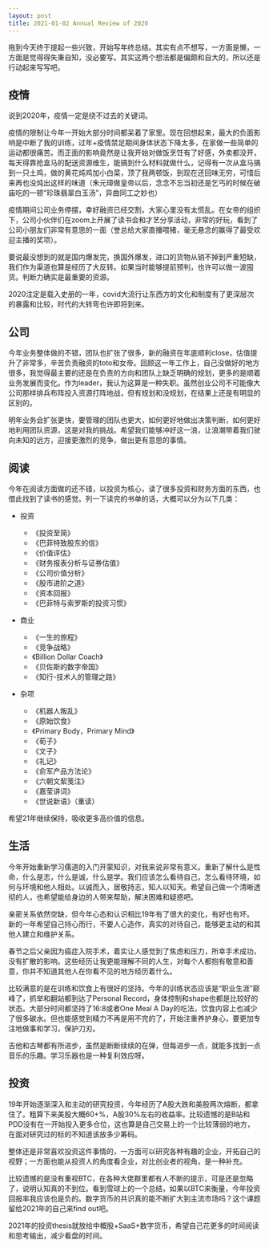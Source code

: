 ```yaml
---
layout: post
title: 2021-01-02 Annual Review of 2020
---
```

拖到今天终于提起一些兴致，开始写年终总结。其实有点不想写，一方面是懒，一方面是觉得得失秉自知，没必要写。其实这两个想法都是偏颇和自大的，所以还是行动起来写写吧。

## 疫情

说到2020年，疫情一定是绕不过去的关键词。

疫情的限制让今年一开始大部分时间都呆着了家里。现在回想起来，最大的负面影响是中断了我的训练，过年+疫情禁足期间身体状态下降太多，在家做一些简单的运动都很痛苦。而正面的影响竟然是让我开始对做饭烹饪有了好感，外卖都没开，每天得靠抢盒马的配送资源维生，能搞到什么材料就做什么，记得有一次从盒马搞到一只土鸡，做的黄花炖鸡加小白菜，顶了我两顿饭，到现在还回味无穷，可惜后来再也没炖出这样的味道（朱元璋做皇帝以后，念念不忘当初还是乞丐的时候在破庙吃的一顿“珍珠翡翠白玉汤”，异曲同工之妙也）

疫情期间公司业务停摆，幸好融资已经交割，大家心里没有太慌乱。在女帝的组织下，公司小伙伴们在zoom上开展了读书会和才艺分享活动，非常的好玩，看到了公司小朋友们非常有意思的一面（誉总给大家直播喂猪，毫无悬念的赢得了最受欢迎主播的奖项）。

要说最没想到的就是国内爆发完，换国外爆发，进口的货物从销不掉到严重短缺，我们作为渠道也算是经历了大反转。如果当时能够提前预判，也许可以做一波囤货。判断力确实是最重要的资源。

2020注定是载入史册的一年，covid大流行让东西方的文化和制度有了更深层次的暴露和比较，时代的大转弯也许即将到来。

## 公司

今年业务整体做的不错，团队也扩张了很多，新的融资在年底顺利close，估值提升了非常多，辛苦负责融资的toto和女帝。回顾这一年工作上，自己没做好的地方很多，我觉得最主要的还是在负责的方向和团队上缺乏明确的规划，更多的是顺着业务发展而变化。作为leader，我认为这算是一种失职。虽然创业公司不可能像大公司那样排兵布阵投入资源打阵地战，但有规划和没规划，在结果上还是有明显的区别的。

明年业务会扩张更快，要管理的团队也更大，如何更好地做出决策判断，如何更好地利用团队资源，这是对我的挑战。希望我们能够冲好这一浪，让浪潮带着我们驶向未知的远方，迎接更激烈的竞争，做出更有意思的事情。

## 阅读

今年在阅读方面做的还不错，以投资为核心，读了很多投资和财务方面的东西，也借此找到了读书的感觉。列一下读完的书单的话，大概可以分为以下几类：

* 投资
  * 《投资至简》
  * 《巴菲特致股东的信》
  * 《价值评估》
  * 《财务报表分析与证券估值》
  * 《公司价值分析》
  * 《股市进阶之道》
  * 《资本回报》
  * 《巴菲特与索罗斯的投资习惯》
  
* 商业
  * 《一生的旅程》
  * 《竞争战略》
  * 《Billion Dollar Coach》
  * 《贝佐斯的数字帝国》
  * 《知行-技术人的管理之路》
  
* 杂项
  * 《机器人叛乱》
  * 《原始饮食》
  * 《Primary Body，Primary Mind》
  * 《荀子》
  * 《文子》
  * 《礼记》
  * 《俞军产品方法论》
  * 《六朝文絜笺注》
  * 《嘉莹讲词》
  * 《世说新语》（重读）

希望21年继续保持，吸收更多高价值的信息。

## 生活

今年开始重新学习儒道的入门开蒙知识，对我来说非常有意义。重新了解什么是性命，什么是志，什么是诚，什么是学。我们应该怎么看待自己，怎么看待环境，如何与环境和他人相处。以诚而入，居敬持志，知人以知天。希望自己做一个清晰透彻的人，也希望能给身边的人带来帮助，解决困难和疑惑吧。

亲密关系依然空缺，但今年心态和认识相比19年有了很大的变化，有好也有坏。新的一年希望自己持心而行，不要人心造作，真实的对待自己，能够更主动的和其他人建立和维护关系。

春节之后父亲因为癌症入院手术，着实让人感觉到了焦虑和压力，所幸手术成功，没有扩散的影响。这些经历让我更能理解不同的人生，对每个人都抱有敬意和善意，你并不知道其他人在你看不见的地方经历着什么。

比较满意的是在训练和饮食上有很好的坚持。今年的训练状态应该是“职业生涯”巅峰了，抓举和翻站都到达了Personal Record，身体控制和shape也都是比较好的状态。大部分时间都坚持了16:8或者One Meal A Day的吃法，饮食内容上也减少了很多碳水。但也能感觉到精力不再是用不完的了，开始注重养护身心，要更加专注地做事和学习，保护刀刃。

吉他和古琴都有所进步，虽然是断断续续的在弹，但每进步一点，就能多找到一点音乐的乐趣。学习乐器也是一种复利效应呀。

## 投资

19年开始逐渐深入和主动的研究投资，今年经历了A股大跌和美股两次熔断，都拿住了。粗算下来美股大概60+%，A股30%左右的收益率。比较遗憾的是B站和PDD没有在一开始投入更多仓位，这也算是自己交易上的一个比较薄弱的地方，在面对研究过的标的不知道该放多少筹码。

整体还是非常喜欢投资这件事情的，一方面可以研究各种有趣的企业，开拓自己的视野；一方面也能从投资人的角度看企业，对比创业者的视角，是一种补充。

比较遗憾的是没有重视BTC，在各种大佬群里都有人不断的提示，可是还是忽略了，说明认知真的不到位。看到雪球上的一个总结，如果以BTC来衡量，今年投资回报率我应该也是负的。数字货币的共识真的能不断扩大到主流市场吗？这个课题留给2021年的自己来find out吧。

2021年的投资thesis就放给中概股+SaaS+数字货币，希望自己花更多的时间阅读和思考输出，减少看盘的时间。





